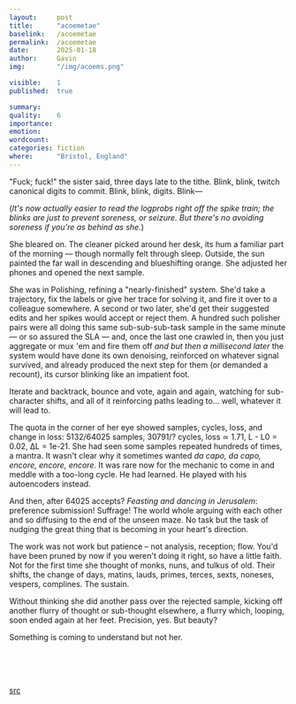 ```yaml
---
layout:     post
title:      "acoemetae"
baselink:   /acoemetae
permalink:  /acoemetae
date:       2025-01-18
author:     Gavin   
img:        "/img/acoems.png"

visible:    1
published:  true

summary:    
quality:    6
importance: 
emotion:    
wordcount:      
categories: fiction
where:      "Bristol, England"
---
```



"Fuck; fuck!" the sister said, three days late to the tithe. Blink, blink, twitch canonical digits to commit. Blink, blink, digits. Blink—

(_It's now actually easier to read the logprobs right off the spike train; the blinks are just to prevent soreness, or seizure. But there's no avoiding soreness if you're as behind as she._)

She bleared on. The cleaner picked around her desk, its hum a familiar part of the morning — though normally felt through sleep. Outside, the sun painted the far wall in descending and blueshifting orange. She adjusted her phones and opened the next sample. 

She was in Polishing, refining a "nearly-finished" system. She'd take a trajectory, fix the labels or give her trace for solving it, and fire it over to a colleague somewhere. A second or two later, she'd get their suggested edits and her spikes would accept or reject them. A hundred such polisher pairs were all doing this same sub-sub-sub-task sample in the same minute — or so assured the SLA — and, once the last one crawled in, then you just aggregate or mux 'em and fire them off _and but then a millisecond later_ the system would have done its own denoising, reinforced on whatever signal survived, and already produced the next step for them (or demanded a recount), its cursor blinking like an impatient foot. 

Iterate and backtrack, bounce and vote, again and again, watching for sub-character shifts, and all of it reinforcing paths leading to... well, whatever it will lead to.

The quota in the corner of her eye showed samples, cycles, loss, and change in loss: 5132/64025 samples, 30791/? cycles, loss ≃ 1.71, L - L0 = 0.02, ΔL = 1e-21. She had seen some samples repeated hundreds of times, a mantra. It wasn't clear why it sometimes wanted _da capo, da capo, encore, encore, encore_. It was rare now for the mechanic to come in and meddle with a too-long cycle. He had learned. He played with his autoencoders instead.

And then, after 64025 accepts? _Feasting and dancing in Jerusalem_: preference submission! Suffrage! The world whole arguing with each other and so diffusing to the end of the unseen maze. No task but the task of nudging the great thing that is becoming in your heart's direction. 

The work was not work but patience – not analysis, reception; flow. You'd have been pruned by now if you weren't doing it right, so have a little faith. Not for the first time she thought of monks, nuns, and tulkus of old. Their shifts, the change of days, matins, lauds, primes, terces, sexts, noneses, vespers, complines. The sustain.

Without thinking she did another pass over the rejected sample, kicking off another flurry of thought or sub-thought elsewhere, a flurry which, looping, soon ended again at her feet. Precision, yes. But beauty? 

Something is coming to understand but not her. 
<!-- ; no theosis for her. -->

<br><br><br>

[src](https://colab.research.google.com/drive/1V4cNKA9bLMuOHvsH1URhI6xV5DEWpTAS)

<br><br><br>
